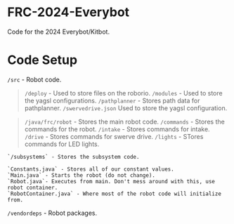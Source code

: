 # FRC-2024-Everybot
 Code for the 2024 Everybot/Kitbot.

# Code Setup

`/src` - Robot code.

> `/deploy` - Used to store files on the roborio.
    `/modules` - Used to store the yagsl configurations.
    `/pathplanner` - Stores path data for pathplanner.
    `/swervedrive.json` Used to store the yagsl configuration.

> `/java/frc/robot` - Stores the main robot code.
    `/commands` - Stores the commands for the robot.
        `/intake` - Stores commands for intake.
        `/drive` - Stores commands for swerve drive.
        `/lights` - STores commands for LED lights.

    `/subsystems` - Stores the subsystem code.

    `Constants.java` - Stores all of our constant values.
    `Main.java` - Starts the robot (do not change).
    `Robot.java`- Executes from main. Don't mess around with this, use robot container.
    `RobotContainer.java` - Where most of the robot code will initialize from.

`/vendordeps` - Robot packages.
